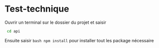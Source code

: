 # Test-technique


Ouvrir un terminal sur le dossier du projet et saisir 
```bash
 cd api
```
Ensuite saisir ```bash npm install```  pour installer tout les package nécessaire
```bash